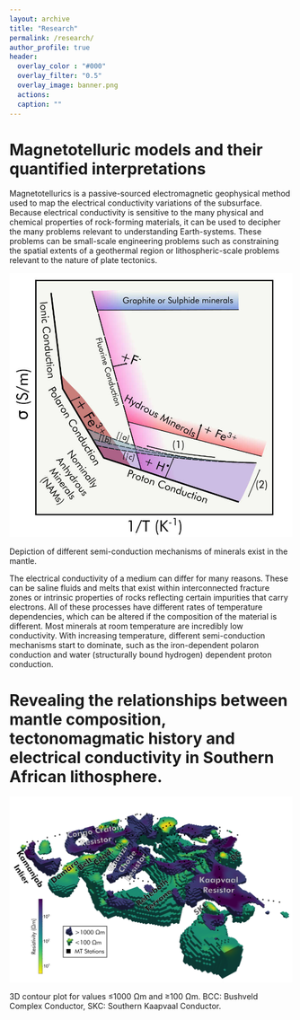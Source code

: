 ```yaml
---
layout: archive
title: "Research"
permalink: /research/
author_profile: true
header:
  overlay_color : "#000"
  overlay_filter: "0.5"
  overlay_image: banner.png
  actions:
  caption: ""
---
```


Magnetotelluric models and their quantified interpretations
======

Magnetotellurics is a passive-sourced electromagnetic geophysical method used to map the electrical conductivity variations of the subsurface. Because electrical conductivity is sensitive to the many physical and chemical properties of rock-forming materials, it can be used to decipher the many problems relevant to understanding Earth-systems. These problems can be small-scale engineering problems such as constraining the spatial extents of a geothermal region or lithospheric-scale problems relevant to the nature of plate tectonics.

<img src="/images/conduction.jpeg">
<p>Depiction of different semi-conduction mechanisms of minerals exist in the mantle.</p>

The electrical conductivity of a medium can differ for many reasons. These can be saline fluids and melts that exist within interconnected fracture zones or intrinsic properties of rocks reflecting certain impurities that carry electrons. All of these processes have different rates of temperature dependencies, which can be altered if the composition of the material is different. Most minerals at room temperature are incredibly low conductivity. With increasing temperature, different semi-conduction mechanisms start to dominate, such as the iron-dependent polaron conduction and water (structurally bound hydrogen) dependent proton conduction.

Revealing the relationships between mantle composition, tectonomagmatic history and electrical conductivity in Southern African lithosphere.
======

<img src="/images/mt_saf.png">
<p>3D contour plot for values ≤1000 Ωm and ≥100 Ωm. BCC: Bushveld Complex Conductor, SKC: Southern Kaapvaal Conductor.</p>
